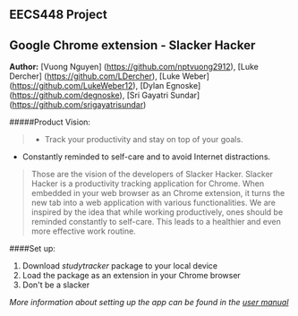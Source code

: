 ## EECS448 Project

## Google Chrome extension - Slacker Hacker

**Author:** [Vuong Nguyen] (https://github.com/nptvuong2912), [Luke Dercher] (https://github.com/LDercher), [Luke Weber] (https://github.com/LukeWeber12), [Dylan Egnoske] (https://github.com/degnoske), [Sri Gayatri Sundar] (https://github.com/srigayatrisundar)

#####Product Vision:
>- Track your productivity and stay on top of your goals.
- Constantly reminded to self-care and to avoid Internet distractions. 

> Those are the vision of the developers of Slacker Hacker. Slacker Hacker is a productivity tracking application for Chrome. When embedded in your web browser as an Chrome extension, it turns the new tab into a web application with various functionalities. 
We are inspired by the idea that while working productively, ones should be reminded constantly to self-care. This leads to a healthier and even more effective work routine. 

####Set up:
1. Download *studytracker* package to your local device
2. Load the package as an extension in your Chrome browser
3. Don't be a slacker

*More information about setting up the app can be found in the [user manual](https://github.com/degnoske/EECS448_Project_03/blob/master/studytracker/documentation/SlackerHackerUserManual.pdf)*
